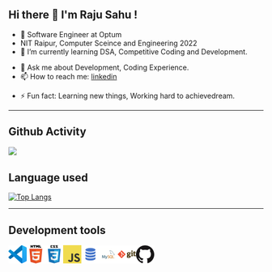 ## Hi there 👋 I'm Raju Sahu !

<!--
**Raju1822/Raju1822** is a ✨ _special_ ✨ repository because its `README.md` (this file) appears on your GitHub profile.

Here are some ideas to get you started:
-->

- 🔭 Software Engineer at Optum
-    NIT Raipur, Computer Sceince and Engineering 2022
- 🌱 I’m currently learning DSA, Competitive Coding and Development.
<!--- 👯 I’m looking to collaborate on ...
- 🤔 I’m looking for help with ... -->
- 💬 Ask me about Development, Coding Experience.
- 📫 How to reach me: <a href="https://www.linkedin.com/in/raju-sahu-3baa95176/">linkedin</a>
<!-- 😄 Pronouns: ...-->
- ⚡ Fun fact: Learning new things, Working hard to achievedream.


<!-- 😄 Pronouns: ...-->
<!-- 😄 Pronouns: ...-->
<!-- 😄 Pronouns: ...-->




---

## Github Activity

<img src="https://github-readme-stats.vercel.app/api?username=Raju1822&&show_icons=true&title_color=EFD310&icon_color=EF1010&text_color=1ACFE0&bg_color=151515">

## Language used
[![Top Langs](https://github-readme-stats.vercel.app/api/top-langs/?username=Raju1822&layout=compact)](https://github.com/Raju1822/Food-Filler)


---
## Development tools
<img align="left" alt="Visual Studio Code" width="36px" src="https://raw.githubusercontent.com/github/explore/80688e429a7d4ef2fca1e82350fe8e3517d3494d/topics/visual-studio-code/visual-studio-code.png" />
<img align="left" alt="HTML5" width="36px" src="https://raw.githubusercontent.com/github/explore/80688e429a7d4ef2fca1e82350fe8e3517d3494d/topics/html/html.png" />
<img align="left" alt="CSS3" width="36px" src="https://raw.githubusercontent.com/github/explore/80688e429a7d4ef2fca1e82350fe8e3517d3494d/topics/css/css.png" />
<img align="left" alt="JavaScript" width="36px" src="https://raw.githubusercontent.com/github/explore/80688e429a7d4ef2fca1e82350fe8e3517d3494d/topics/javascript/javascript.png" />
<img align="left" alt="SQL" width="36px" src="https://raw.githubusercontent.com/github/explore/80688e429a7d4ef2fca1e82350fe8e3517d3494d/topics/sql/sql.png" />
<img align="left" alt="MySQL" width="36px" src="https://raw.githubusercontent.com/github/explore/80688e429a7d4ef2fca1e82350fe8e3517d3494d/topics/mysql/mysql.png" />
<img align="left" alt="Git" width="36px" src="https://raw.githubusercontent.com/github/explore/80688e429a7d4ef2fca1e82350fe8e3517d3494d/topics/git/git.png" />
<img align="left" alt="GitHub" width="36px" src="https://raw.githubusercontent.com/github/explore/78df643247d429f6cc873026c0622819ad797942/topics/github/github.png" />
